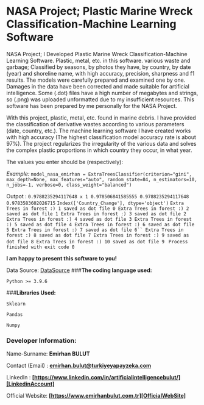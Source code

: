 # **NASA Project; Plastic Marine Wreck Classification-Machine Learning Software**
NASA Project; I Developed Plastic Marine Wreck Classification-Machine Learning Software. Plastic, metal, etc. in this software. various waste and garbage; Classified by seasons, by photos they have, by country, by date (year) and shoreline name, with high accuracy, precision, sharpness and f1 results. The models were carefully prepared and examined one by one. Damages in the data have been corrected and made suitable for artificial intelligence. Some (.dot) files have a high number of megabytes and strings, so (.png) was uploaded unformatted due to my insufficient resources. This software has been prepared by me personally for the NASA Project.

With this project, plastic, metal, etc. found in marine debris. I have provided the classification of derivative wastes according to various parameters (date, country, etc.). The machine learning software I have created works with high accuracy (The highest classification model accuracy rate is about 97%). The project regularizes the irregularity of the various data and solves the complex plastic proportions in which country they occur, in what year.

The values you enter should be (respectively):


_Example:_ `model_nasa_emirhan = ExtraTreesClassifier(criterion="gini",
                                              max_depth=None,
                                              max_features="auto",
                                              random_state=84,
                                              n_estimators=10,
                                              n_jobs=-1,
                                              verbose=0,
                                              class_weight="balanced")`

 Outpot : 
`0.9788235294117648 x 1
0.978506841585555
0.9788235294117648
0.9783583602026715`
`Index(['Country_Change'], dtype='object')`
`Extra Trees in forest :) 1 saved as dot file
0
Extra Trees in forest :) 2 saved as dot file
1
Extra Trees in forest :) 3 saved as dot file
2
Extra Trees in forest :) 4 saved as dot file
3
Extra Trees in forest :) 5 saved as dot file
4
Extra Trees in forest :) 6 saved as dot file
5
Extra Trees in forest :) 7 saved as dot file
6``
Extra Trees in forest :) 8 saved as dot file
7
Extra Trees in forest :) 9 saved as dot file
8
Extra Trees in forest :) 10 saved as dot file
9
`
`Process finished with exit code 0
`

**I am happy to present this software to you!**

Data Source: [DataSource]
###**The coding language used:**

`Python >= 3.9.6`

###**Libraries Used:**

`Sklearn`

`Pandas`

`Numpy`

### **Developer Information:**

Name-Surname: **Emirhan BULUT**

Contact (Email) : **emirhan.bulut@turkiyeyapayzeka.com**

LinkedIn : **[https://www.linkedin.com/in/artificialintelligencebulut/][LinkedinAccount]**

[LinkedinAccount]: https://www.linkedin.com/in/artificialintelligencebulut/

Official Website: **[https://www.emirhanbulut.com.tr][OfficialWebSite]**

[OfficialWebSite]: https://www.emirhanbulut.com.tr

[DataSource]: https://cscloud-ec2020.opendata.arcgis.com/datasets/data-marine-debris-monitoring-and-assessment-project-mdmap-accumulation-report-plastic-pollution/explore
